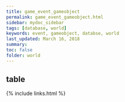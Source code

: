```yaml
---
title: game_event_gameobject
permalink: game_event_gameobject.html
sidebar: mydoc_sidebar
tags: [database, world]
keywords: event, gameobject, databse, world
last_updated: March 16, 2018
summary:
toc: false
folder: world
---
```


## table

{% include links.html %}